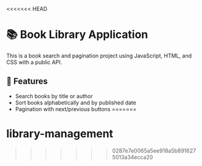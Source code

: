 <<<<<<< HEAD
# 📚 Book Library Application

This is a book search and pagination project using JavaScript, HTML, and CSS with a public API.

## 🚀 Features
- Search books by title or author
- Sort books alphabetically and by published date
- Pagination with next/previous buttons
=======
# library-management
>>>>>>> 0287e7e0065a5ee918a5b8916275013a34ecca20
